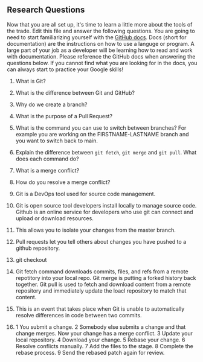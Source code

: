 ## Research Questions 

Now that you are all set up, it's time to learn a little more about the tools of the trade. Edit this file and answer the following questions. You are going to need to start familiarizing yourself with the [GitHub docs](https://docs.github.com/en). Docs (short for documentation) are the instructions on how to use a languge or program. A large part of your job as a developer will be learning how to read and work with documentation. Please reference the GitHub docs when answering the questions below. If you cannot find what you are looking for in the docs, you can always start to practice your Google skills!

1. What is Git?
2. What is the difference between Git and GitHub?
3. Why do we create a branch?
4. What is the purpose of a Pull Request?
5. What is the command you can use to switch between branches? For example you are working on the FIRSTNAME-LASTNAME branch and you want to switch back to main.
6. Explain the difference between `git fetch`, `git merge` and `git pull`. What does each command do?
7. What is a merge conflict?
8. How do you resolve a merge conflict?

1. Git is a DevOps tool used for source code management.
2. Git is open source tool developers install locally to manage source code. Github is an online service for developers who use git can connect and upload or download resources.
3. This allows you to isolate your changes from the master branch. 
4. Pull requests let you tell others about changes you have pushed to a github repository.
5. git checkout 
6. Git fetch command downloads commits, files, and refs from a remote repotitory into your local repo.
   Git merge is putting a forked history back together. 
   Git pull is used to fetch and download content from a remote repository and immediately update the loacl repository to match that content.
7. This is an event that takes place when Git is unable to automatically resolve differences in code between two commits.
8. 1 You submit a change.
   2 Somebody else submits a change and that change merges. Now your change has a merge conflict.
   3 Update your local repository.
   4 Download your change.
   5 Rebase your change.
   6 Resolve conflicts manually.
   7 Add the files to the stage.
   8 Complete the rebase process.
   9 Send the rebased patch again for review.